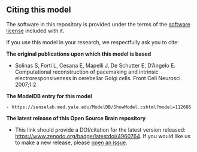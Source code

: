 ## Citing this model

The software in this repository is provided under the terms of the [software license](LICENSE) included with it. 

If you use this model in your research, we respectfully ask you to cite:

**The original publications upon which this model is based**

   - Solinas S, Forti L, Cesana E, Mapelli J, De Schutter E, D’Angelo E. Computational reconstruction of pacemaking and intrinsic electroresponsiveness in cerebellar Golgi cells. Front Cell Neurosci. 2007;1:2

**The ModelDB entry for this model**

    - https://senselab.med.yale.edu/ModelDB/ShowModel.cshtml?model=112685

**The latest release of this Open Source Brain repository**

   - This link should provide a DOI/citation for the latest version released: https://www.zenodo.org/badge/latestdoi/4960764. If you would like us to make a new release, please [open an issue](../../issues). 
